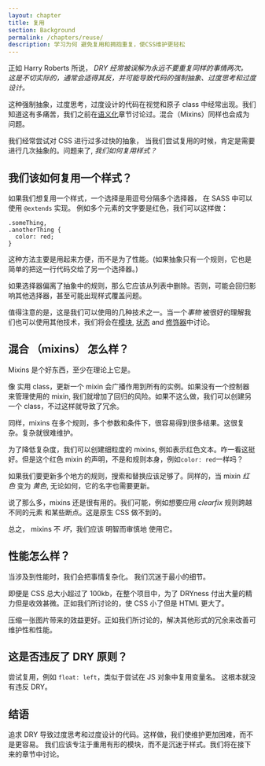 ```yaml
---
layout: chapter
title: 复用
section: Background
permalink: /chapters/reuse/
description: 学习为何 避免复用和拥抱重复，使CSS维护更轻松
---
```


正如 Harry Roberts 所说， *DRY 经常被误解为永远不要重复同样的事情两次。 这是不切实际的，通常会适得其反，并可能导致代码的强制抽象、过度思考和过度设计。*

这种强制抽象，过度思考，过度设计的代码在视觉和原子 class 中经常出现。我们知道这有多痛苦，我们之前在[语义化](/chapters/semantics/)章节讨论过。混合（Mixins）同样也会成为问题。

我们经常尝试对 CSS 进行过多过快的抽象， 当我们尝试复用的时候，肯定是需要进行几次抽象的。问题来了, *我们如何复用样式？*

## 我们该如何复用一个样式？

如果我们想复用一个样式，一个选择是用逗号分隔多个选择器， 在 SASS 中可以使用 `@extends` 实现。 例如多个元素的文字要是红色，我们可以这样做：

	.someThing,
	.anotherThing {
	  color: red;
	}

这种方法主要是用起来方便，而不是为了性能。(如果抽象只有一个规则，它也是简单的把这一行代码交给了另一个选择器。)

如果选择器偏离了抽象中的规则，那么它应该从列表中删除。否则，可能会回归影响其他选择器，甚至可能出现样式覆盖问题。

值得注意的是，这是我们可以使用的几种技术之一。当一个*事物* 被很好的理解我们也可以使用其他技术，我们将会在[模块](/chapters/modules/), [状态](/chapters/state/) and [修饰器](/chapters/modifiers/)中讨论。

## 混合 （mixins） 怎么样？

Mixins 是个好东西，至少在理论上它是。

像 实用 class，更新一个 mixin 会广播作用到所有的实例。如果没有一个控制器来管理使用的 mixin, 我们就增加了回归的风险。如果不这么做，我们可以创建另一个 class，不过这样就导致了冗余。

同样，mixins 在多个规则，多个参数和条件下，很容易得到很多结果。这很复杂。复杂就很难维护。

为了降低复杂度，我们可以创建细粒度的 mixins, 例如表示红色文本。咋一看这挺好。但是这个红色 mixin 的声明，不是和规则本身，例如`color: red`一样吗？

如果我们要更新多个地方的规则，搜索和替换应该足够了。同样的，当 mixin *红色* 变为 *黄色*, 无论如何，它的名字也需要更新。

说了那么多，mixins 还是很有用的。我们可能，例如想要应用 *clearfix* 规则跨越不同的元素 和某些断点。这是原生 CSS 做不到的。

总之， mixins 不 *坏*，我们应该 明智而审慎地 使用它。

## 性能怎么样？

当涉及到性能时，我们会把事情复杂化。 我们沉迷于最小的细节。

即便是 CSS 总大小超过了 100kb，在整个项目中，为了 DRYness 付出大量的精力但是收效甚微。正如我们所讨论的，使 CSS 小了但是 HTML 更大了。

压缩一张图片带来的效益更好。正如我们所讨论的，解决其他形式的冗余来改善可维护性和性能。

## 这是否违反了 DRY 原则？

尝试复用，例如 `float: left`，类似于尝试在 JS 对象中复用变量名。 这根本就没有违反 DRY。

## 结语

追求 DRY 导致过度思考和过度设计的代码。这样做，我们使维护更加困难，而不是更容易。 我们应该专注于重用有形的模块，而不是沉迷于样式。我们将在接下来的章节中讨论。
